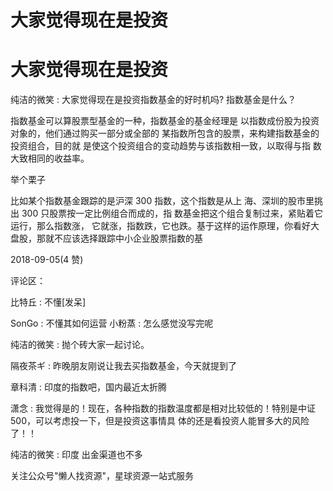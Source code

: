 # 大家觉得现在是投资

# 大家觉得现在是投资

纯洁的微笑 : 大家觉得现在是投资指数基金的好时机吗? 指数基金是什么？

指数基金可以算股票型基金的一种，指数基金的基金经理是 以指数成份股为投资对象的，他们通过购买一部分或全部的 某指数所包含的股票，来构建指数基金的投资组合，目的就 是使这个投资组合的变动趋势与该指数相一致，以取得与指 数大致相同的收益率。

举个栗子

比如某个指数基金跟踪的是沪深 300 指数，这个指数是从上 海、深圳的股市里挑出 300 只股票按一定比例组合而成的，指 数基金把这个组合复制过来，紧贴着它运行，那么指数涨， 它就涨，指数跌，它也跌。基于这样的运作原理，你看好大 盘股，那就不应该选择跟踪中小企业股票指数的基

2018-09-05(4 赞)

评论区：

比特丘 : 不懂[发呆]

SonGo : 不懂其如何运营 小粉蒸 : 怎么感觉没写完呢

纯洁的微笑 : 抛个砖大家一起讨论。

隔夜茶ギ : 昨晚朋友刚说让我去买指数基金，今天就提到了

章科清 : 印度的指数吧，国内最近太折腾

潇念 : 我觉得是的！现在，各种指数的指数温度都是相对比较低的！特别是中证 500，可以考虑投一下，但是投资这事情具 体的还是看投资人能冒多大的风险了！！

纯洁的微笑 : 印度 出金渠道也不多

关注公众号"懒人找资源"，星球资源一站式服务
